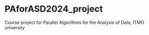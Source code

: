 # PAforASD2024_project
Course project for Parallel Algorithms for the Analysis of Data, ITMO university
